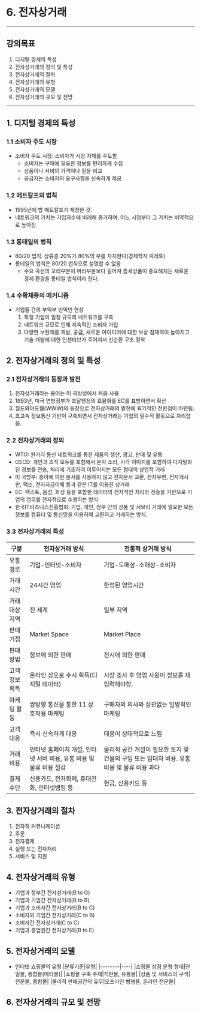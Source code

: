 # 6. 전자상거래
---
## 강의목표
1. 디지털 경제의 특성
2. 전자상거래의 정의 및 특성
3. 전자상거래의 절차
4. 전자상거래의 유형
5. 전자상거래의 모델
6. 전자상거래의 규모 및 전망
---

## 1. 디지털 경제의 특성

### 1.1 소비자 주도 시장

- 소비자 주도 시장: 소비자가 시장 자체를 주도함
  - 소비자는 구매에 필요한 정보를 편리하게 수집
  - 상품이나 서비의 가격이나 질을 비교
  - 공급자는 소비자의 요구사항을 신속하게 제공

### 1.2 메트칼프의 법칙

- 1995년에 밥 메트칼프가 제창한 것.
- 네트워크의 가치는 가입자수에 비례해 증가하며, 어느 시점부터 그 가치는 비약적으로 높아짐

### 1.3 롱테일의 법칙

- 80/20 법칙. 상류층 20%가 80%의 부를 차지한다(경제학자 파레토)
- 롱테일의 법칙은 80/20 법칙으로 설명할 수 없음
  - 수요 곡선의 꼬리부분이 머리부분보다 길어져 틈새상품이 중요해지는 새로운 경제 환경을 롱테일 법칙이라 한다.

### 1.4 수확체증의 메커니즘

- 기업들 간의 부익부 빈익빈 현상
  1. 특정 기업이 일정 규모의 네트워크를 구축
  2. 네트워크 규모로 인해 지속적인 소비자 가입
  3. 다양한 보완재를 개발, 공급, 새로운 아이디어에 대한 보상 잠재력이 높아지고 기술 개발에 대한 인센티브가 주어져서 선순환 구조 정착

## 2. 전자상거래의 정의 및 특성

### 2.1 전자상거래의 등장과 발전

1. 전자상거래라는 용어는 미 국방성에서 처음 사용
2. 1993년, 미국 연방정부가 조달행정의 효율화를 EC를 표방하면서 확산
3. 월드와이드웹(WWW)의 등장으로 전자상거래의 발전에 획기적인 전환점이 마련됨.
4. 초고속 정보통신 기반이 구축되면서 전자상거래는 기업의 필수적 활동으로 자리잡음.

### 2.2 전자상거래의 정의

- WTO: 원거리 통신 네트워크를 통한 제품의 생산, 광고, 판매 및 유통
- OECD: 개인과 조직 모두를 포함해서 문자 소리, 시각 이미지를 포함하여 디지털화된 정보를 전송, 처리에 기초하여 이루어지는 모든 형태의 상업적 거래
- 미 국방부: 종이에 의한 문서를 사용하지 않고 전자문서 교환, 전자우편, 전자게시판, 팩스, 전자자금이체 등과 같은 IT를 이용한 상거래
- EC: 텍스트, 음성, 화성 등을 포함한 데이터의 전자적인 처리와 전송을 기반으로 기업의 업무를 전자적으로 수행하는 방식
- 한국IT비즈니스진흥협회: 기업, 개인, 정부 간의 상품 및 서브리 거래에 필요한 모든 정보를 컴퓨터 및 통신망을 이용하여 교환하고 거래하는 방식.

### 3.3 전자상거래의 특성

|구분|전자상거래 방식|전통적 상거래 방식|
|------|-----------------|--------------------|
|유통경로|기업-인터넷-소비자|기업-도매상-소매상-소비자|
|거래시간|24시간 영업|한정된 영업시간|
|거래대상지역|전 세계|일부 지역|
|판매거점|Market Space|Market Place|
|판매방법|정보에 의한 판매|전시에 의한 판매|
|고객정보획득|온라인 상으로 수시 획득(디지털 데이터)|시장 조사 후 영업 사원이 정보를 재입력해야함.|
|마케팅 활동|쌍방향 통신을 통한 11 상호작용 마케팅|구매자의 의사와 상관없는 일방적인 마케팅|
|고객 대응|즉시 신속하게 대응|대응이 상대적으로 느림|
|거래비용|인터넷 홈페이지 개설, 인터넷 서버 비용, 유통 비용 및 물류 비용 절감|물리적 공간 개설이 필요한 토지 및 건물의 구입 또는 임대차 비용. 유통 비용 및 물류 비용 과다|
|결제수단|신용카드, 전자화폐, 휴대전화, 인터넷뱅킹 등|현금, 신용카드 등|

## 3. 전자상거래의 절차

1. 전자적 커뮤니케이션
2. 주문
3. 전자결제
4. 실행 또는 전자처리
5. 서비스 및 지원

## 4. 전자상거래의 유형

- 기업과 정부간 전자상거래(B to G)
- 기업과 기업간 전자상거래(B to B)
- 기업과 소비자간 전자상거래(B to C)
- 소비자와 기업간 전자상거래(C to B)
- 소비자간 전자상거래(C to C)
- 기업과 종업원간 전자상거래(B to E)

## 5. 전자상거래의 모델
- 인터넷 쇼핑몰의 유형
    |분류기준|유형|
    |--------|----|
    |쇼핑몰 상점 운형 형태|단일몰, 통합몰(메타몰)|
    |쇼핑몰 구축 주체|직판몰, 유통몰|
    |상품 및 서비스의 구색|전문몰, 종합몰|
    |물리적 판매공간의 유무|오프라인 병행몰, 온라인 전문몰|
## 6. 전자상거래의 규모 및 전망
